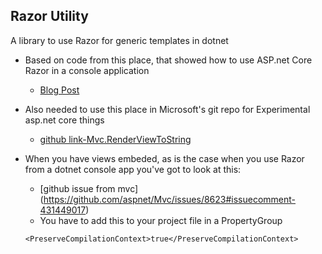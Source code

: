 ## Razor Utility

A library to use Razor for generic templates in dotnet

+ Based on code from this place, that showed how to use ASP.net Core Razor in a console application
    + [Blog Post](https://codeopinion.com/using-razor-in-a-console-application/)
+ Also needed to use this place in Microsoft's git repo for Experimental asp.net core things
    + [github link-Mvc.RenderViewToString](https://github.com/aspnet/Entropy/tree/master/samples/Mvc.RenderViewToString)

+ When you have views embeded, as is the case when you use Razor from a dotnet console app you've got to look at this:
    + [github issue from mvc] (https://github.com/aspnet/Mvc/issues/8623#issuecomment-431449017)
    + You have to add this to your project file in a PropertyGroup
    ```
    <PreserveCompilationContext>true</PreserveCompilationContext>
    ```